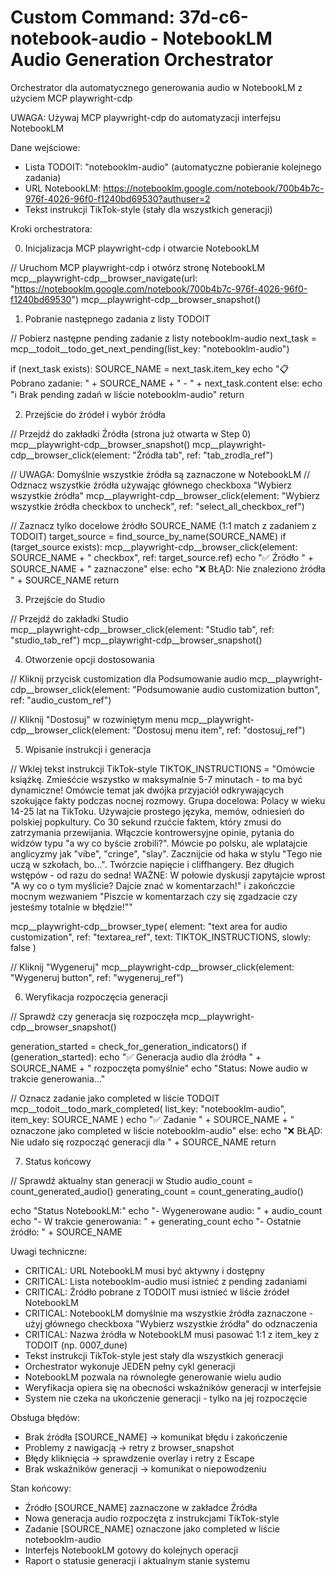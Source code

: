 # Custom Command: 37d-c6-notebook-audio - NotebookLM Audio Generation Orchestrator

Orchestrator dla automatycznego generowania audio w NotebookLM z użyciem MCP playwright-cdp

UWAGA: Używaj MCP playwright-cdp do automatyzacji interfejsu NotebookLM

Dane wejściowe:

- Lista TODOIT: "notebooklm-audio" (automatyczne pobieranie kolejnego zadania)
- URL NotebookLM: https://notebooklm.google.com/notebook/700b4b7c-976f-4026-96f0-f1240bd69530?authuser=2
- Tekst instrukcji TikTok-style (stały dla wszystkich generacji)

Kroki orchestratora:

0. Inicjalizacja MCP playwright-cdp i otwarcie NotebookLM

// Uruchom MCP playwright-cdp i otwórz stronę NotebookLM
mcp__playwright-cdp__browser_navigate(url: "https://notebooklm.google.com/notebook/700b4b7c-976f-4026-96f0-f1240bd69530")
mcp__playwright-cdp__browser_snapshot()

1. Pobranie następnego zadania z listy TODOIT

// Pobierz następne pending zadanie z listy notebooklm-audio
next_task = mcp__todoit__todo_get_next_pending(list_key: "notebooklm-audio")

if (next_task exists):
  SOURCE_NAME = next_task.item_key
  echo "📋 Pobrano zadanie: " + SOURCE_NAME + " - " + next_task.content
else:
  echo "ℹ️ Brak pending zadań w liście notebooklm-audio"
  return

2. Przejście do źródeł i wybór źródła

// Przejdź do zakładki Źródła (strona już otwarta w Step 0)
mcp__playwright-cdp__browser_snapshot()
mcp__playwright-cdp__browser_click(element: "Źródła tab", ref: "tab_zrodla_ref")

// UWAGA: Domyślnie wszystkie źródła są zaznaczone w NotebookLM
// Odznacz wszystkie źródła używając głównego checkboxa "Wybierz wszystkie źródła"
mcp__playwright-cdp__browser_click(element: "Wybierz wszystkie źródła checkbox to uncheck", ref: "select_all_checkbox_ref")

// Zaznacz tylko docelowe źródło SOURCE_NAME (1:1 match z zadaniem z TODOIT)
target_source = find_source_by_name(SOURCE_NAME)
if (target_source exists):
  mcp__playwright-cdp__browser_click(element: SOURCE_NAME + " checkbox", ref: target_source.ref)
  echo "✅ Źródło " + SOURCE_NAME + " zaznaczone"
else:
  echo "❌ BŁĄD: Nie znaleziono źródła " + SOURCE_NAME
  return

3. Przejście do Studio

// Przejdź do zakładki Studio  
mcp__playwright-cdp__browser_click(element: "Studio tab", ref: "studio_tab_ref")
mcp__playwright-cdp__browser_snapshot()

4. Otworzenie opcji dostosowania

// Kliknij przycisk customization dla Podsumowanie audio
mcp__playwright-cdp__browser_click(element: "Podsumowanie audio customization button", ref: "audio_custom_ref")

// Kliknij "Dostosuj" w rozwiniętym menu
mcp__playwright-cdp__browser_click(element: "Dostosuj menu item", ref: "dostosuj_ref")

5. Wpisanie instrukcji i generacja

// Wklej tekst instrukcji TikTok-style
TIKTOK_INSTRUCTIONS = "Omówcie książkę. Zmieśćcie wszystko w maksymalnie 5-7 minutach - to ma być dynamiczne! Omówcie temat jak dwójka przyjaciół odkrywających szokujące fakty podczas nocnej rozmowy. Grupa docelowa: Polacy w wieku 14-25 lat na TikToku. Używajcie prostego języka, memów, odniesień do polskiej popkultury. Co 30 sekund rzućcie faktem, który zmusi do zatrzymania przewijania. Włączcie kontrowersyjne opinie, pytania do widzów typu \"a wy co byście zrobili?\". Mówcie po polsku, ale wplatajcie anglicyzmy jak \"vibe\", \"cringe\", \"slay\". Zacznijcie od haka w stylu \"Tego nie uczą w szkołach, bo...\". Twórzcie napięcie i cliffhangery. Bez długich wstępów - od razu do sedna! WAŻNE: W połowie dyskusji zapytajcie wprost \"A wy co o tym myślicie? Dajcie znać w komentarzach!\" i zakończcie mocnym wezwaniem \"Piszcie w komentarzach czy się zgadzacie czy jesteśmy totalnie w błędzie!\""

mcp__playwright-cdp__browser_type(
  element: "text area for audio customization",
  ref: "textarea_ref", 
  text: TIKTOK_INSTRUCTIONS,
  slowly: false
)

// Kliknij "Wygeneruj"
mcp__playwright-cdp__browser_click(element: "Wygeneruj button", ref: "wygeneruj_ref")

6. Weryfikacja rozpoczęcia generacji

// Sprawdź czy generacja się rozpoczęła
mcp__playwright-cdp__browser_snapshot()

generation_started = check_for_generation_indicators()
if (generation_started):
  echo "✅ Generacja audio dla źródła " + SOURCE_NAME + " rozpoczęta pomyślnie"
  echo "Status: Nowe audio w trakcie generowania..."
  
  // Oznacz zadanie jako completed w liście TODOIT
  mcp__todoit__todo_mark_completed(
    list_key: "notebooklm-audio",
    item_key: SOURCE_NAME
  )
  echo "✅ Zadanie " + SOURCE_NAME + " oznaczone jako completed w liście notebooklm-audio"
else:
  echo "❌ BŁĄD: Nie udało się rozpocząć generacji dla " + SOURCE_NAME
  return

7. Status końcowy

// Sprawdź aktualny stan generacji w Studio
audio_count = count_generated_audio()
generating_count = count_generating_audio()

echo "Status NotebookLM:"
echo "- Wygenerowane audio: " + audio_count  
echo "- W trakcie generowania: " + generating_count
echo "- Ostatnie źródło: " + SOURCE_NAME

Uwagi techniczne:

- CRITICAL: URL NotebookLM musi być aktywny i dostępny
- CRITICAL: Lista notebooklm-audio musi istnieć z pending zadaniami
- CRITICAL: Źródło pobrane z TODOIT musi istnieć w liście źródeł NotebookLM
- CRITICAL: NotebookLM domyślnie ma wszystkie źródła zaznaczone - użyj głównego checkboxa "Wybierz wszystkie źródła" do odznaczenia
- CRITICAL: Nazwa źródła w NotebookLM musi pasować 1:1 z item_key z TODOIT (np. 0007_dune)
- Tekst instrukcji TikTok-style jest stały dla wszystkich generacji
- Orchestrator wykonuje JEDEN pełny cykl generacji
- NotebookLM pozwala na równoległe generowanie wielu audio
- Weryfikacja opiera się na obecności wskaźników generacji w interfejsie
- System nie czeka na ukończenie generacji - tylko na jej rozpoczęcie

Obsługa błędów:

- Brak źródła [SOURCE_NAME] → komunikat błędu i zakończenie
- Problemy z nawigacją → retry z browser_snapshot
- Błędy kliknięcia → sprawdzenie overlay i retry z Escape
- Brak wskaźników generacji → komunikat o niepowodzeniu

Stan końcowy:

- Źródło [SOURCE_NAME] zaznaczone w zakładce Źródła
- Nowa generacja audio rozpoczęta z instrukcjami TikTok-style  
- Zadanie [SOURCE_NAME] oznaczone jako completed w liście notebooklm-audio
- Interfejs NotebookLM gotowy do kolejnych operacji
- Raport o statusie generacji i aktualnym stanie systemu